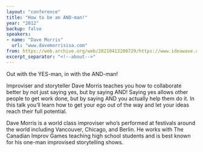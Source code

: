 ```yaml
---
layout: "conference"
title: "How to be an AND-man!"
year: "2012"
backup: false
speakers:
- name: "Dave Morris"
  url: "www.davemorrisisa.com"
from: https://web.archive.org/web/20210413200729/https://www.ideawave.ca/2012-conference/how-to-be-an-and-man
excerpt_separator: "<!--about-->"
---
```


Out with the YES-man, in with the AND-man!

Improviser and storyteller Dave Morris teaches you how to collaborate better
by not just saying yes, but by saying AND! Saying yes allows other people to
get work done, but by saying AND you actually help them do it. In this talk
you’ll learn how to get your ego out of the way and let your ideas reach their
full potential.

<!--about-->

Dave Morris is a world class improviser who’s performed at festivals
around the world including Vancouver, Chicago, and Berlin. He works with The
Canadian Improv Games teaching high school students and is best known for his
one-man improvised storytelling shows.  
